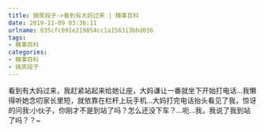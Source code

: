 ```yaml
---
title: 搞笑段子->看到有大妈过来 | 糗事百科
date: 2019-11-09 03:36:11
urlname: 035cfc691e219854cc1a156313bbd036
tags: 
- 糗事百科
categories:
- 糗事百科
- 搞笑段子
---
```

看到有大妈过来，我赶紧站起来给她让座，大妈谦让一番就坐下开始打电话…我懒得听她念叨家长里短，就依靠在栏杆上玩手机…大妈打完电话抬头看见了我，惊讶的问我:小伙子，你刚才不是到站了吗？怎么还没下车？…呃…我，我说了我到站了吗？？~


